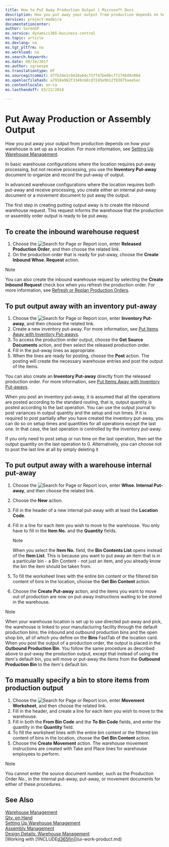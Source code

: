 ```yaml
---
title: How to Put Away Production Output | Microsoft Docs
description: How you put away your output from production depends on how your warehouse is set up as a location.
services: project-madeira
documentationcenter: 
author: SorenGP
ms.service: dynamics365-business-central
ms.topic: article
ms.devlang: na
ms.tgt_pltfrm: na
ms.workload: na
ms.search.keywords: 
ms.date: 08/16/2017
ms.author: sgroespe
ms.translationtype: HT
ms.sourcegitcommit: d7fb34e1c9428a64c71ff47be8bcff174649c00d
ms.openlocfilehash: a7918a962f3349c68cd7245e9b12f83975aee5ac
ms.contentlocale: en-ca
ms.lasthandoff: 03/22/2018

---
```

# <a name="put-away-production-or-assembly-output"></a>Put Away Production or Assembly Output
How you put away your output from production depends on how your warehouse is set up as a location. For more information, see [Setting Up Warehouse Management](warehouse-setup-warehouse.md).  

In basic warehouse configurations where the location requires put-away processing, but not receive processing, you use the **Inventory Put-away** document to organize and record the put-away of output.  

In advanced warehouse configurations where the location requires both put-away and receive processing, you create either an internal put-away document or a movement document to put away the output.  

The first step in creating putting output away is to create the inbound warehouse request. This request informs the warehouse that the production or assembly order output is ready to be put away.

## <a name="to-create-the-inbound-warehouse-request"></a>To create the inbound warehouse request  
1.  Choose the ![Search for Page or Report](media/ui-search/search_small.png "Search for Page or Report icon") icon, enter **Released Production Order**, and then choose the related link.  
2.  On the production order that is ready for put-away, choose the **Create Inbound Whse. Request** action.  

> [!NOTE]  
>  You can also create the inbound warehouse request by selecting the **Create Inbound Request** check box when you refresh the production order. For more information, see [Refresh or Replan Production Orders](production-how-to-replan-refresh-production-orders.md).  

## <a name="to-put-output-away-with-an-inventory-put-away"></a>To put output away with an inventory put-away  
1.  Choose the ![Search for Page or Report](media/ui-search/search_small.png "Search for Page or Report icon") icon, enter **Inventory Put-away**, and then choose the related link.  
2.  Create a new inventory put-away. For more information, see [Put Items Away with Inventory Put-aways](warehouse-how-to-put-items-away-with-inventory-put-aways.md).
3.  To access the production order output, choose the **Get Source Documents** action, and then select the released production order.  
4.  Fill in the put-away lines as appropriate.
5.  When the lines are ready for posting, choose the **Post** action. The posting will create the necessary warehouse entries and post the output of the items.  

You can also create an **Inventory Put-away** directly from the released production order. For more information, see [Put Items Away with Inventory Put-aways](warehouse-how-to-put-items-away-with-inventory-put-aways.md).  

When you post an inventory put-away, it is assumed that all the operations are posted according to the standard routing, that is, output quantity is posted according to the last operation. You can use the output journal to post variances in output quantity and the setup and run times. If it is required to post partially after you have created the inventory put-away, you can do so on setup times and quantities for all operations except the last one. In that case, the last operation is controlled by the inventory put-away.  

If you only need to post setup or run time on the last operation, then set the output quantity on the last operation to 0. Alternatively, you can choose not to post the last line at all by simply deleting it  

## <a name="to-put-output-away-with-a-warehouse-internal-put-away"></a>To put output away with a warehouse internal put-away
1.  Choose the ![Search for Page or Report](media/ui-search/search_small.png "Search for Page or Report icon") icon, enter **Whse. Internal Put-away**, and then choose the related link.  
2. Choose the **New** action.
3. Fill in the header of a new internal put-away with at least the **Location Code**.  
4. Fill in a line for each item you wish to move to the warehouse. You only have to fill in the **Item No.** and the **Quantity** fields.  

    > [!NOTE]  
    >  When you select the **Item No.** field, the **Bin Contents List** opens instead of the **Item List**. This is because you want to put away an item that is in a particular bin - a Bin Content - not just an item, and you already know the bin the item should be taken from.  

4.  To fill the worksheet lines with the entire bin content or the filtered bin content of bins in the location, choose the **Get Bin Content** action.  
5.  Choose the **Create Put-away** action, and the items you want to move out of production are now on put-away instructions waiting to be stored in the warehouse.  

> [!NOTE]  
>  When your warehouse location is set up to use directed put-away and pick, the warehouse is linked to your manufacturing facility through the default production bins: the inbound and outbound production bins and the open shop bin, all of which you define on the **Bins** FastTab of the location card. When you post the output of a production order, the output is placed in the **Outbound Production Bin**. You follow the same procedure as described above to put-away the production output, except that instead of using the item's default bin, you will move or put-away the items from the **Outbound Production Bin** to the item's default bin.  

## <a name="to-manually-specify-a-bin-to-store-items-from-production-output"></a>To manually specify a bin to store items from production output  
1.  Choose the ![Search for Page or Report](media/ui-search/search_small.png "Search for Page or Report icon") icon, enter **Movement Worksheet**, and then choose the related link.  
2.  Fill in the header, and create a line for each item you wish to move to the warehouse.  
3.  Fill in both the **From Bin Code** and the **To Bin Code** fields, and enter the quantity in the **Quantity** field.  
4.  To fill the worksheet lines with the entire bin content or the filtered bin content of bins in the location, choose the **Get Bin Content** action.  
5. Choose the **Create Movement** action. The warehouse movement instructions are created with Take and Place lines for warehouse employees to perform.  

> [!NOTE]  
>  You cannot enter the source document number, such as the Production Order No., in the internal put-away, put-away, or movement documents for either of these procedures.  

## <a name="see-also"></a>See Also  
[Warehouse Management](warehouse-manage-warehouse.md)  
[Qty. on Hand](inventory-manage-inventory.md)  
[Setting Up Warehouse Management](warehouse-setup-warehouse.md)     
[Assembly Management](assembly-assemble-items.md)    
[Design Details: Warehouse Management](design-details-warehouse-management.md)  
[Working with [!INCLUDE[d365fin](includes/d365fin_md.md)]](ui-work-product.md)

